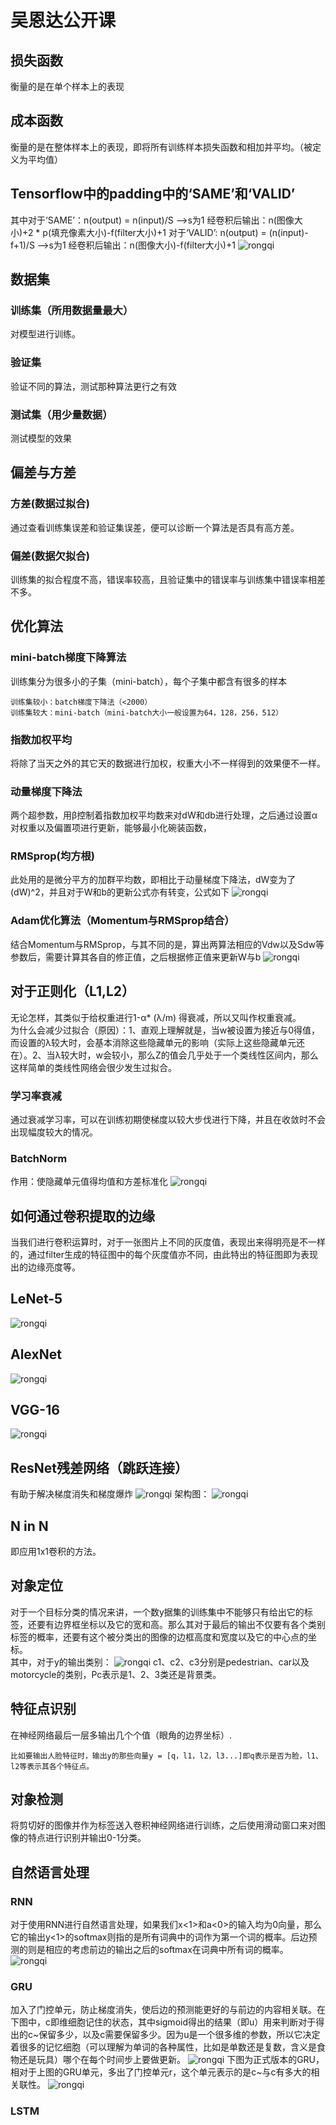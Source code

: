# 吴恩达公开课
## 损失函数
衡量的是在单个样本上的表现
## 成本函数
衡量的是在整体样本上的表现，即将所有训练样本损失函数和相加并平均。（被定义为平均值）
## Tensorflow中的padding中的‘SAME’和‘VALID’
其中对于‘SAME’：n(output) = n(input)/S   -->s为1   经卷积后输出：n(图像大小)+2 * p(填充像素大小)-f(filter大小)+1
对于‘VALID’: n(output) = (n(input)-f+1)/S   -->s为1  经卷积后输出：n(图像大小)-f(filter大小)+1
![rongqi](https://github.com/wls860707495/Deep-Learning/blob/master/img/output.png)
## 数据集
### 训练集（所用数据量最大）
对模型进行训练。
### 验证集
验证不同的算法，测试那种算法更行之有效
### 测试集（用少量数据）
测试模型的效果
## 偏差与方差
### 方差(数据过拟合)
通过查看训练集误差和验证集误差，便可以诊断一个算法是否具有高方差。
### 偏差(数据欠拟合) 
训练集的拟合程度不高，错误率较高，且验证集中的错误率与训练集中错误率相差不多。
## 优化算法
### mini-batch梯度下降算法
训练集分为很多小的子集（mini-batch），每个子集中都含有很多的样本   
```
训练集较小：batch梯度下降法（<2000）
训练集较大：mini-batch（mini-batch大小一般设置为64，128，256，512）
```
### 指数加权平均
将除了当天之外的其它天的数据进行加权，权重大小不一样得到的效果便不一样。
### 动量梯度下降法
两个超参数，用β控制着指数加权平均数来对dW和db进行处理，之后通过设置α对权重以及偏置项进行更新，能够最小化碗装函数，
### RMSprop(均方根)
此处用的是微分平方的加群平均数，即相比于动量梯度下降法，dW变为了(dW)^2，并且对于W和b的更新公式亦有转变，公式如下
![rongqi](https://github.com/wls860707495/Deep-Learning/blob/master/img/RMSprop.png)
### Adam优化算法（Momentum与RMSprop结合）
结合Momentum与RMSprop，与其不同的是，算出两算法相应的Vdw以及Sdw等参数后，需要计算其各自的修正值，之后根据修正值来更新W与b
![rongqi](https://github.com/wls860707495/Deep-Learning/blob/master/img/adam.png)
## 对于正则化（L1,L2）
无论怎样，其类似于给权重进行1-α* (λ/m) 得衰减，所以又叫作权重衰减。  
为什么会减少过拟合（原因）：1、直观上理解就是，当w被设置为接近与0得值，而设置的λ较大时，会基本消除这些隐藏单元的影响（实际上这些隐藏单元还在）。2、当λ较大时，w会较小，那么Z的值会几乎处于一个类线性区间内，那么这样简单的类线性网络会很少发生过拟合。
### 学习率衰减
通过衰减学习率，可以在训练初期使梯度以较大步伐进行下降，并且在收敛时不会出现幅度较大的情况。
### BatchNorm
作用：使隐藏单元值得均值和方差标准化
![rongqi](https://github.com/wls860707495/Deep-Learning/blob/master/img/BatchNorm.png)
## 如何通过卷积提取的边缘
当我们进行卷积运算时，对于一张图片上不同的灰度值，表现出来得明亮是不一样的，通过filter生成的特征图中的每个灰度值亦不同，由此特出的特征图即为表现出的边缘亮度等。
## LeNet-5
![rongqi](https://github.com/wls860707495/Deep-Learning/blob/master/img/LeNet-5.png)
## AlexNet
![rongqi](https://github.com/wls860707495/Deep-Learning/blob/master/img/AlexNet.png)
## VGG-16
![rongqi](https://github.com/wls860707495/Deep-Learning/blob/master/img/VGG-16.png)
## ResNet残差网络（跳跃连接）
有助于解决梯度消失和梯度爆炸
![rongqi](https://github.com/wls860707495/Deep-Learning/blob/master/img/ResNet.png)
架构图：
![rongqi](https://github.com/wls860707495/Deep-Learning/blob/master/img/ResNet2.png)
## N in N
即应用1x1卷积的方法。
## 对象定位
对于一个目标分类的情况来讲，一个数y据集的训练集中不能够只有给出它的标签，还要有边界框坐标以及它的宽和高。那么其对于最后的输出不仅要有各个类别标签的概率，还要有这个被分类出的图像的边框高度和宽度以及它的中心点的坐标。  
其中，对于y的输出类别：
![rongqi](https://github.com/wls860707495/Deep-Learning/blob/master/img/classify-y.png)
c1、c2、c3分别是pedestrian、car以及motorcycle的类别，Pc表示是1、2、3类还是背景类。
## 特征点识别
在神经网络最后一层多输出几个个值（眼角的边界坐标）.   
```
比如要输出人脸特征时，输出y的那些向量y = [q，l1，l2，l3...]即q表示是否为脸，l1、l2等表示其各个特征点。
```
## 对象检测
将剪切好的图像并作为标签送入卷积神经网络进行训练，之后使用滑动窗口来对图像的特点进行识别并输出0-1分类。
## 自然语言处理
### RNN
对于使用RNN进行自然语言处理，如果我们x<1>和a<0>的输入均为0向量，那么它的输出y<1>的softmax则指的是所有词典中的词作为第一个词的概率。后边预测的则是相应的考虑前边的输出之后的softmax在词典中所有词的概率。
![rongqi](https://github.com/wls860707495/Deep-Learning/blob/master/img/RNN.png)
### GRU
加入了门控单元，防止梯度消失，使后边的预测能更好的与前边的内容相关联。在下图中，c<t>即维细胞记住的状态，其中sigmoid得出的结果（即u）用来判断对于得出的c~<t>保留多少，以及c<t-1>需要保留多少。因为u是一个很多维的参数，所以它决定着很多的记忆细胞（可以理解为单词的各种属性，比如是单数还是复数，含义是食物还是玩具）哪个在每个时间步上要做更新。
![rongqi](https://github.com/wls860707495/Deep-Learning/blob/master/img/GRU.png)
下图为正式版本的GRU，相对于上图的GRU单元，多出了门控单元r，这个单元表示的是c~<t>与c<t>有多大的相关联性。
![rongqi](https://github.com/wls860707495/Deep-Learning/blob/master/img/GRU2.png)
### LSTM

  
  
